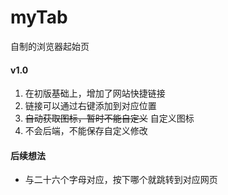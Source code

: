 # myTab
自制的浏览器起始页
#### v1.0
1. 在初版基础上，增加了网站快捷链接
2. 链接可以通过右键添加到对应位置
3. ~~自动获取图标，暂时不能自定义~~ 自定义图标
4. 不会后端，不能保存自定义修改
#### 后续想法
+ 与二十六个字母对应，按下哪个就跳转到对应网页
